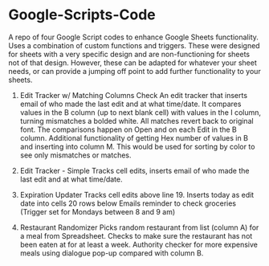 # Google-Scripts-Code
A repo of four Google Script codes to enhance Google Sheets functionality. Uses a combination of custom functions and triggers. These were designed for sheets with a very specific design and are non-functioning for sheets not of that design. However, these can be adapted for whatever your sheet needs, or can provide a jumping off point to add further functionality to your sheets.

1. Edit Tracker w/ Matching Columns Check
  An edit tracker that inserts email of who made the last edit and at what time/date.
  It compares values in the B column (up to next blank cell) with values in the I column, turning mismatches a bolded white.
  All matches revert back to original font.
  The comparisons happen on Open and on each Edit in the B column.
  Additional functionality of getting Hex number of values in B and inserting into column M. This would be used for sorting by color to see only mismatches or matches.

2. Edit Tracker - Simple
  Tracks cell edits, inserts email of who made the last edit and at what time/date.

3. Expiration Updater
  Tracks cell edits above line 19.
  Inserts today as edit date into cells 20 rows below
  Emails reminder to check groceries (Trigger set for Mondays between 8 and 9 am)

4. Restaurant Randomizer
  Picks random restaurant from list (column A) for a meal from Spreadsheet.
  Checks to make sure the restaurant has not been eaten at for at least a week.
  Authority checker for more expensive meals using dialogue pop-up compared with column B.
